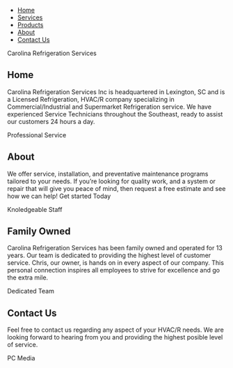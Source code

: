 
<!DOCTYPE html>
<html lang="en">

<link rel="stylesheet" href="css/style.css">

<head>
  <meta charset="UTF-8">
  <meta name="viewport" content="width=device-width, initial-scale=1.0">
  <meta http-equiv="X-UA-Compatible" content="ie=edge">
  <title>Carolina Refrigeration Services</title>

</head>


<body>

<div class="topnav">
  <ul>
    <li><a href="#">Home</a></li>
    <li><a href="#">Services</a></li>
    <li><a href="#">Products</a></li>
    <li><a href="#">About</a></li>
    <li><a href="#">Contact Us</a></li>
  </ul>
</div>

  <div class="pimg1">
    <div class="ptext">
      <span class="border">
        Carolina Refrigeration Services
      </span>
    </div>

  </div>

<section class="section section-light">
  <h2>Home</h2>
  <p>Carolina Refrigeration Services Inc is headquartered in Lexington, SC and is a Licensed Refrigeration, HVAC/R company specializing in Commercial/Industrial and Supermarket Refrigeration service. We have experienced Service Technicians throughout the Southeast, ready to assist our customers 24 hours a day.</p>
</section>

<div class="pimg2">
  <div class="ptext">
    <span class="border trans">
      Professional Service
    </span>
  </div>

</div>

<section class="section section-dark">
  <h2>About</h2>
  <p>We offer service, installation, and preventative maintenance programs tailored to your needs. If you’re looking for quality work, and a system or repair that will give you peace of mind, then request a free estimate and see how we can help! Get started Today </p>
</section>

<div class="pimg3">
  <div class="ptext">
    <span class="border trans">
      Knoledgeable Staff
    </span>
  </div>

</div>

<section class="section section-dark">
<h2>Family Owned</h2>
<p>Carolina Refrigeration Services has been family owned and operated for 13 years. Our team is dedicated to providing the highest level of customer service. Chris, our owner, is hands on in every aspect of our company. This personal connection inspires all employees to strive for excellence and go the extra mile.</p>
</section>

<div class="pimg4">
  <div class="ptext">
    <span class="border trans">
      Dedicated Team
    </span>
  </div>

</div>

<section class="section section-dark">
<h2>Contact Us</h2>
<p>Feel free to contact us regarding any aspect of your HVAC/R needs. We are looking forward to hearing from you and providing the highest posible level of service.</p>
</section>

<div class="pimg1">
  <div class="ptext">
    <span class="border">
      PC Media
    </span>
  </div>

</body>
</html>
